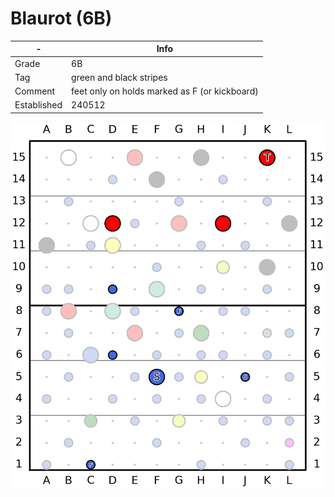 # Blaurot (6B)

| - | Info |
| - | ---- |
| Grade | 6B|
| Tag | green and black stripes|
| Comment | feet only on holds marked as F (or kickboard)|
| Established | 240512 |

![Blaurot](/plots/240512_Blaurot.png)

